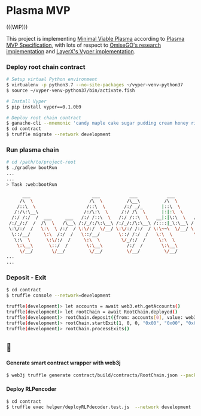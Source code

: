 # Plasma MVP

(((WIP)))

This project is implementing [Minimal Viable Plasma](https://ethresear.ch/t/minimal-viable-plasma/426) according to [Plasma MVP Specification](https://www.learnplasma.org/en/resources/#plasma-mvp-specification), with lots of respect to [OmiseGO's research implementation](https://github.com/omisego/plasma-mvp) and [LayerX's Vyper implementation](https://github.com/LayerXcom/plasma-mvp-vyper).

### Deploy root chain contract

```sh
# Setup virtual Python environment
$ virtualenv -p python3.7 --no-site-packages ~/vyper-venv-python37 
$ source ~/vyper-venv-python37/bin/activate.fish

# Install Vyper
$ pip install vyper==0.1.0b9
```

```sh
# Deploy root chain contract
$ ganache-cli --mnemonic 'candy maple cake sugar pudding cream honey rich smooth crumble sweet treat' --networkId 1557660506177
$ cd contract
$ truffle migrate --network development
```

### Run plasma chain

```sh
# cd /path/to/project-root
$ ./gradlew bootRun
...
...
> Task :web:bootRun

      ___                       ___           ___           ___           ___                    ___                         ___
     /\  \                     /\  \         /\__\         /\  \         /\  \                  /\  \          ___          /\  \
    /::\  \                   /::\  \       /:/ _/_       |::\  \       /::\  \                |::\  \        /\  \        /::\  \
   /:/\:\__\                 /:/\:\  \     /:/ /\  \      |:|:\  \     /:/\:\  \               |:|:\  \       \:\  \      /:/\:\__\
  /:/ /:/  /  ___     ___   /:/ /::\  \   /:/ /::\  \   __|:|\:\  \   /:/ /::\  \            __|:|\:\  \       \:\  \    /:/ /:/  /
 /:/_/:/  /  /\  \   /\__\ /:/_/:/\:\__\ /:/_/:/\:\__\ /::::|_\:\__\ /:/_/:/\:\__\          /::::|_\:\__\  ___  \:\__\  /:/_/:/  /
 \:\/:/  /   \:\  \ /:/  / \:\/:/  \/__/ \:\/:/ /:/  / \:\~~\  \/__/ \:\/:/  \/__/          \:\~~\  \/__/ /\  \ |:|  |  \:\/:/  /
  \::/__/     \:\  /:/  /   \::/__/       \::/ /:/  /   \:\  \        \::/__/                \:\  \       \:\  \|:|  |   \::/__/
   \:\  \      \:\/:/  /     \:\  \        \/_/:/  /     \:\  \        \:\  \                 \:\  \       \:\__|:|__|    \:\  \
    \:\__\      \::/  /       \:\__\         /:/  /       \:\__\        \:\__\                 \:\__\       \::::/__/      \:\__\
     \/__/       \/__/         \/__/         \/__/         \/__/         \/__/                  \/__/        ~~~~           \/__/
...
...
```

### Deposit - Exit

```sh
$ cd contract
$ truffle console --network=development

truffle(development)> let accounts = await web3.eth.getAccounts()
truffle(development)> let rootChain = await RootChain.deployed()
truffle(development)> rootChain.deposit({from: accounts[0], value: web3.utils.toWei("0.001")})
truffle(development)> rootChain.startExit(1, 0, 0, "0x00", "0x00", "0x00", "0x00", web3.utils.toWei("0.001"), {from: accounts[0]})
truffle(development)> rootChain.processExits()
```

## :memo:

#### Generate smart contract wrapper with web3j

```sh
$ web3j truffle generate contract/build/contracts/RootChain.json --package com.github.ackintosh.plasmachain.node.web3j -o node/src/main/gen/
```

#### Deploy RLPencoder

```sh
$ cd contract
$ truffle exec helper/deployRLPdecoder.test.js  --network development
```
